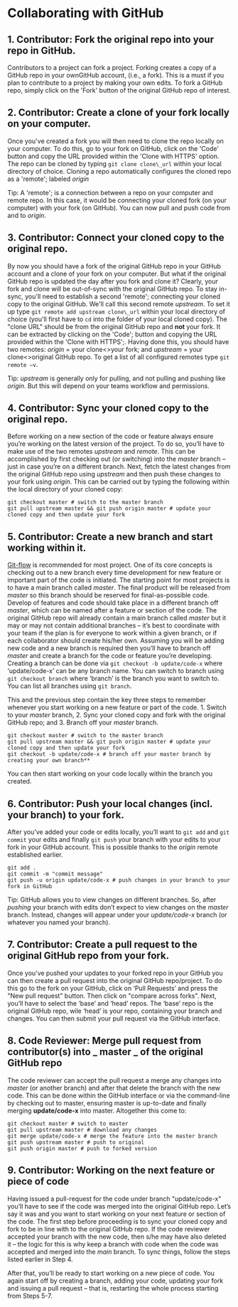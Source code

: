 # **Collaborating with GitHub**

## 1. **Contributor: Fork the original repo into your repo in GitHub.**

Contributors to a project can fork a project. Forking creates a copy of a GitHub repo in your ownGitHub account, (i.e., a fork). This is a must if you plan to contribute to a project by making your own edits. To fork a GitHub repo, simply click on the 'Fork' button of the original GitHub repo of interest.

## 2. **Contributor: Create a clone of your fork locally on your computer.**

Once you've created a fork you will then need to clone the repo locally on your computer. To do this, go to your fork on GitHub, click on the 'Code' button and copy the URL provided within the 'Clone with HTTPS' option. The repo can be cloned by typing `git clone clone\_url` within your local directory of choice. Cloning a repo automatically configures the cloned repo as a 'remote'; labeled _origin_

Tip: A 'remote'; is a connection between a repo on your computer and remote repo. In this case, it would be connecting your cloned fork (on your computer) with your fork (on GitHub). You can now pull and push code from and to _origin_.

## 3. **Contributor: Connect your cloned copy to the original repo.**

By now you should have a fork of the original GitHub repo in your GitHub account and a clone of your fork on your computer. But what if the original GitHub repo is updated the day after you fork and clone it? Clearly, your fork and clone will be out-of-sync with the original GitHub repo. To stay in-sync, you'll need to establish a second 'remote'; connecting your cloned copy to the original GitHub. We'll call this second remote _upstream_. To set it up type `git remote add upstream clone\_url` within your local directory of choice (you'll first have to `cd` into the folder of your local cloned copy). The &quot;clone URL&quot; should be from the original GitHub repo and **not** your fork. It can be extracted by clicking on the 'Code'; button and copying the URL provided within the 'Clone with HTTPS';. Having done this, you should have two remotes: _origin_ = your clone<>your fork; and _upstream_ = your clone<>original GitHub repo. To get a list of all configured remotes type `git remote –v`.

Tip: _upstream_ is generally only for pulling, and not pulling and pushing like _origin_. But this will depend on your teams workflow and permissions.

## 4. **Contributor: Sync your cloned copy to the original repo.**

Before working on a new section of the code or feature always ensure you’re working on the latest version of the project. To do so, you’ll have to make use of the two remotes _upstream_ and _remote_. This can be accomplished by first checking out (or switching) into the _master_ branch – just in case you’re on a different branch. Next, fetch the latest changes from the original GitHub repo using _upstream_ and then push these changes to your fork using _origin_. This can be carried out by typing the following within the local directory of your cloned copy:

    git checkout master # switch to the master branch
    git pull upstream master && git push origin master # update your cloned copy and then update your fork

## 5. **Contributor: Create a new branch and start working within it.**

[Git-flow](https://guides.github.com/introduction/flow/) is recommended for most project. One of its core concepts is checking out to a new branch every time development for new feature or important part of the code is initiated. The starting point for most projects is to have a main branch called _master_. The final product will be released from _master_ so this branch should be reserved for final-as-possible code. Develop of features and code should take place in a different branch off _master_, which can be named after a feature or section of the code. The original GitHub repo will already contain a main branch called _master_ but it may or may not contain additional branches – it’s best to coordinate with your team if the plan is for everyone to work within a given branch, or if each collaborator should create his/her own. Assuming you will be adding new code and a new branch is required then you’ll have to branch off _master_ and create a branch for the code or feature you’re developing. Creating a branch can be done via `git checkout -b update/code-x` where ‘update/code-x’ can be any branch name. You can switch to branch using `git checkout branch` where ‘branch’ is the branch you want to switch to. You can list all branches using `git branch`.

This and the previous step contain the key three steps to remember whenever you start working on a new feature or part of the code. 1. Switch to your _master_ branch, 2. Sync your cloned copy and fork with the original GitHub repo; and 3. Branch off your _master_ branch.

    git checkout master # switch to the master branch
    git pull upstream master && git push origin master # update your cloned copy and then update your fork
    git checkout -b update/code-x # branch off your master branch by creating your own branch**

You can then start working on your code locally within the branch you created.

## 6. **Contributor: Push your local changes (incl. your branch) to your fork.**

After you’ve added your code or edits locally, you’ll want to `git add` and `git commit` your edits and finally `git push` your branch with your edits to your fork in your GitHub account. This is possible thanks to the _origin_ remote established earlier.

    git add .
    git commit -m "commit message"
    git push -u origin update/code-x # push changes in your branch to your fork in GitHub

Tip: GitHub allows you to view changes on different branches. So, after _pushing_ your branch with edits don’t expect to view changes on the _master_ branch. Instead, changes will appear under your _update/code-x_ branch (or whatever you named your branch).

## 7. **Contributor: Create a pull request to the original GitHub repo from your fork.**

Once you’ve pushed your updates to your forked repo in your GitHub you can then create a pull request into the original GitHub repo/project. To do this go to the fork on your GitHub, click on ‘Pull Requests’ and press the &quot;New pull request&quot; button. Then click on &quot;compare across forks&quot;. Next, you’ll have to select the ‘base’ and ‘head’ repos. The ‘base’ repo is the original GitHub repo, wile ‘head’ is your repo, containing your branch and changes. You can then submit your pull request via the GitHub interface.

## 8. **Code Reviewer: Merge pull request from contributor(s) into** _ **master** _ **of the original GitHub repo**

The code reviewer can accept the pull request a merge any changes into _master_ (or another branch) and after that delete the branch with the new code. This can be done within the GitHub interface or via the command-line by checking out to master, ensuring master is up-to-date and finally merging **update/code-x** into master. Altogether this come to:

    git checkout master # switch to master
    git pull upstream master # download any changes
    git merge update/code-x # merge the feature into the master branch
    git push upstream master # push to original
    git push origin master # push to forked version

## 9. **Contributor: Working on the next feature or piece of code**

Having issued a pull-request for the code under branch "update/code-x" you’ll have to see if the code was merged into the original GitHub repo. Let’s say it was and you want to start working on your next feature or section of the code. The first step before proceeding is to sync your cloned copy and fork to be in line with to the original GitHub repo. If the code reviewer accepted your branch with the new code, then s/he may have also deleted it – the logic for this is why keep a branch with code when the code was accepted and merged into the _main_ branch. To sync things, follow the steps listed earlier in Step 4.

After that, you’ll be ready to start working on a new piece of code. You again start off by creating a branch, adding your code, updating your fork and issuing a pull request – that is, restarting the whole process starting from Steps 5-7.

